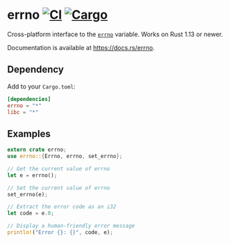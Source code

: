 # errno [![CI](https://github.com/lambda-fairy/rust-errno/actions/workflows/main.yml/badge.svg)](https://github.com/lambda-fairy/rust-errno/actions/workflows/main.yml) [![Cargo](https://img.shields.io/crates/v/errno.svg)](https://crates.io/crates/errno)

Cross-platform interface to the [`errno`][errno] variable. Works on Rust 1.13 or newer.

Documentation is available at <https://docs.rs/errno>.

[errno]: https://en.wikipedia.org/wiki/Errno.h


## Dependency

Add to your `Cargo.toml`:

```toml
[dependencies]
errno = "*"
libc = "*"
```


## Examples

```rust
extern crate errno;
use errno::{Errno, errno, set_errno};

// Get the current value of errno
let e = errno();

// Set the current value of errno
set_errno(e);

// Extract the error code as an i32
let code = e.0;

// Display a human-friendly error message
println!("Error {}: {}", code, e);
```
